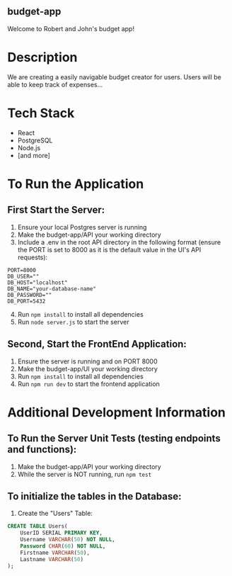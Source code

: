 ## budget-app
Welcome to Robert and John's budget app!

# Description
We are creating a easily navigable budget creator for users. Users will be able to keep track of expenses...

# Tech Stack
- React
- PostgreSQL
- Node.js
- [and more]
  
# To Run the Application
## First Start the Server:
1. Ensure your local Postgres server is running
2. Make the budget-app/API your working directory
3. Include a .env in the root API directory in the following format (ensure the PORT is set to 8000 as it is the default value in the UI's API requests):
```
PORT=8000
DB_USER=""
DB_HOST="localhost"
DB_NAME="your-database-name"
DB_PASSWORD=""
DB_PORT=5432
```
4. Run `npm install` to install all dependencies
5. Run `node server.js` to start the server

## Second, Start the FrontEnd Application:
1. Ensure the server is running and on PORT 8000 
2. Make the budget-app/UI your working directory
3. Run `npm install` to install all dependencies
4. Run `npm run dev` to start the frontend application

# Additional Development Information
## To Run the Server Unit Tests (testing endpoints and functions):
1. Make the budget-app/API your working directory
2. While the server is NOT running, run `npm test`

## To initialize the tables in the Database:
1. Create the "Users" Table:
```sql
CREATE TABLE Users(
    UserID SERIAL PRIMARY KEY,
    Username VARCHAR(50) NOT NULL,
    Password CHAR(60) NOT NULL,
    Firstname VARCHAR(50),
    Lastname VARCHAR(50)
);
```